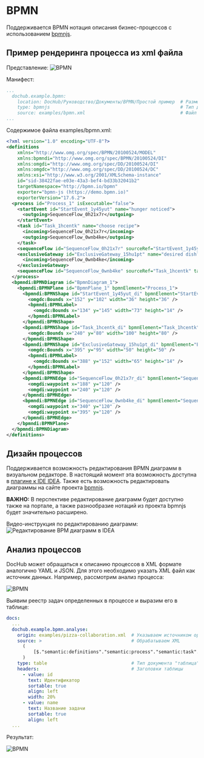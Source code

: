 # BPMN

Поддерживается BPMN нотация описания бизнес-процессов с использованием [bpmnjs](https://bpmn.io/). 

## Пример рендеринга процесса из xml файла
Представление:
![BPMN](@document/dochub.example.bpmn)


Манифест:
```yaml
...
  dochub.example.bpmn:
    location: DocHub/Руководство/Документы/BPMN/Простой пример  # Размещение документа в меню
    type: bpmnjs                                                # Тип документа
    source: examples/bpmn.xml                                   # Файл с xml описанием диаграммы
...
```

Содержимое файла examples/bpmn.xml:
```xml
<?xml version="1.0" encoding="UTF-8"?>
<definitions 
    xmlns="http://www.omg.org/spec/BPMN/20100524/MODEL"
    xmlns:bpmndi="http://www.omg.org/spec/BPMN/20100524/DI"
    xmlns:omgdi="http://www.omg.org/spec/DD/20100524/DI"
    xmlns:omgdc="http://www.omg.org/spec/DD/20100524/DC"
    xmlns:xsi="http://www.w3.org/2001/XMLSchema-instance"
    id="sid-38422fae-e03e-43a3-bef4-bd33b32041b2"
    targetNamespace="http://bpmn.io/bpmn"
    exporter="bpmn-js (https://demo.bpmn.io)"
    exporterVersion="17.6.2">
  <process id="Process_1" isExecutable="false">
    <startEvent id="StartEvent_1y45yut" name="hunger noticed">
      <outgoing>SequenceFlow_0h21x7r</outgoing>
    </startEvent>
    <task id="Task_1hcentk" name="choose recipe">
      <incoming>SequenceFlow_0h21x7r</incoming>
      <outgoing>SequenceFlow_0wnb4ke</outgoing>
    </task>
    <sequenceFlow id="SequenceFlow_0h21x7r" sourceRef="StartEvent_1y45yut" targetRef="Task_1hcentk" />
    <exclusiveGateway id="ExclusiveGateway_15hu1pt" name="desired dish?">
      <incoming>SequenceFlow_0wnb4ke</incoming>
    </exclusiveGateway>
    <sequenceFlow id="SequenceFlow_0wnb4ke" sourceRef="Task_1hcentk" targetRef="ExclusiveGateway_15hu1pt" />
  </process>
  <bpmndi:BPMNDiagram id="BpmnDiagram_1">
    <bpmndi:BPMNPlane id="BpmnPlane_1" bpmnElement="Process_1">
      <bpmndi:BPMNShape id="StartEvent_1y45yut_di" bpmnElement="StartEvent_1y45yut">
        <omgdc:Bounds x="152" y="102" width="36" height="36" />
        <bpmndi:BPMNLabel>
          <omgdc:Bounds x="134" y="145" width="73" height="14" />
        </bpmndi:BPMNLabel>
      </bpmndi:BPMNShape>
      <bpmndi:BPMNShape id="Task_1hcentk_di" bpmnElement="Task_1hcentk">
        <omgdc:Bounds x="240" y="80" width="100" height="80" />
      </bpmndi:BPMNShape>
      <bpmndi:BPMNShape id="ExclusiveGateway_15hu1pt_di" bpmnElement="ExclusiveGateway_15hu1pt" isMarkerVisible="true">
        <omgdc:Bounds x="395" y="95" width="50" height="50" />
        <bpmndi:BPMNLabel>
          <omgdc:Bounds x="388" y="152" width="65" height="14" />
        </bpmndi:BPMNLabel>
      </bpmndi:BPMNShape>
      <bpmndi:BPMNEdge id="SequenceFlow_0h21x7r_di" bpmnElement="SequenceFlow_0h21x7r">
        <omgdi:waypoint x="188" y="120" />
        <omgdi:waypoint x="240" y="120" />
      </bpmndi:BPMNEdge>
      <bpmndi:BPMNEdge id="SequenceFlow_0wnb4ke_di" bpmnElement="SequenceFlow_0wnb4ke">
        <omgdi:waypoint x="340" y="120" />
        <omgdi:waypoint x="395" y="120" />
      </bpmndi:BPMNEdge>
    </bpmndi:BPMNPlane>
  </bpmndi:BPMNDiagram>
</definitions>
```

## Дизайн процессов

Поддерживается возможность редактирования BPMN диаграмм в визуальном редакторе. 
В настоящий момент эта возможность доступна в [плагине к IDE IDEA](https://plugins.jetbrains.com/plugin/18518-dochub-architecture-as-code).
Также есть возможность редактировать диаграммы на сайте проекта [bpmnjs](https://demo.bpmn.io/s/start).

**ВАЖНО:** В перспективе редактирование диаграмм будет доступно также на портале, а также разнообразие нотаций 
из проекта bpmnjs будет значительно расширено.

Видео-инструкция по редактированию диаграмм:
![Редактирование BPM диаграмм в IDEA](https://youtu.be/qQzsHuYxNzg)


## Анализ процессов

DocHub может обращаться к описанию процессов в XML формате аналогично YAML и JSON. Для этого необходимо указать XML
файл как источник данных. Например, рассмотрим анализ процесса:

![BPMN](@document/dochub.example.bpmn.full)

Выявим реестр задач определенных в процессе и выразим его в таблице:

```yaml
docs:
  ...
  dochub.example.bpmn.analyse:
    origin: examples/pizza-collaboration.xml  # Указываем источником оригинальных данных XML файл
    source: >                                 # Обрабатываем XML
      (
          [$."semantic:definitions"."semantic:process"."semantic:task"."$"]
      )
    type: table                               # Тип документа "таблица"
    headers:                                  # Заголовки таблицы
      - value: id
        text: Идентификатор
        sortable: true
        align: left
        width: 20%
      - value: name
        text: Название задачи
        sortable: true
        align: left
  ...
```

Результат:

![BPMN](@document/dochub.example.bpmn.analyse)

